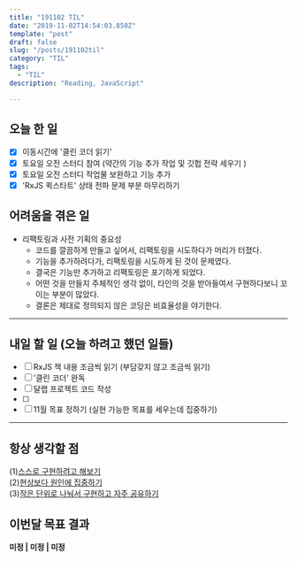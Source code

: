 ```yaml
---
title: "191102 TIL"
date: "2019-11-02T14:54:03.850Z"
template: "post"
draft: false
slug: "/posts/191102til"
category: "TIL"
tags:
  - "TIL"
description: "Reading, JavaScript"

---
```


## 오늘 한 일

- [x] 이동시간에 '클린 코더 읽기'
- [x] 토요일 오전 스터디 참여 (약간의 기능 추가 작업 및 깃헙 전략 세우기 )
- [x] 토요일 오전 스터디 작업물 보완하고 기능 추가
- [x] 'RxJS 퀵스타트' 상태 전파 문제 부분 마무리하기

## 어려움을 겪은 일

- 리팩토링과 사전 기획의 중요성
  - 코드를 깔끔하게 만들고 싶어서, 리팩토링을 시도하다가 머리가 터졌다.
  - 기능을 추가하려다가, 리팩토링을 시도하게 된 것이 문제였다.
  - 결국은 기능만 추가하고 리팩토링은 포기하게 되었다.
  - 어떤 것을 만들지 주체적인 생각 없이, 타인의 것을 받아들여서 구현하다보니 꼬이는 부분이 많았다.
  - 결론은 제대로 정의되지 않은 코딩은 비효율성을 야기한다.

---

## 내일 할 일 (오늘 하려고 했던 일들)

- [ ] RxJS 책 내용 조금씩 읽기 (부담갖지 않고 조금씩 읽기)
- [ ] '클린 코더' 완독
- [ ] 달랩 프로젝트 코드 작성
- [ ] 
- [ ] 11월 목표 정하기 (실현 가능한 목표를 세우는데 집중하기)

------



## 항상 생각할 점

(1)<u>스스로 구현하려고 해보기</u> <br>(2)<u>현상보다 원인에 집중하기</u> <br>(3)<u>작은 단위로 나눠서 구현하고 자주 공유하기</u>



## 이번달 목표 결과

**미정 | 미정 | 미정**

